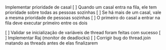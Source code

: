 Implementar prioridade de casal
[ ] Quando um casal entra na fila, ele tem prioridade sobre todas as pessoas sozinhas
[ ] Se há mais de um casal, vale a mesma prioridade de pessoas sozinhas
[ ] O primeiro do casal a entrar na fila deve executar primeiro entre os dois

[ ] Validar se inicialização de variáveis de thread foram feitas com sucesso
[ ] Implementar Raj (monitor de deadlocks)
[ ] Corrigir bug do thread.join matando as threads antes de elas finalizarem
